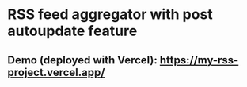 # RSS feed aggregator with post autoupdate feature

## Demo (deployed with Vercel): https://my-rss-project.vercel.app/
